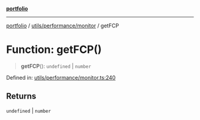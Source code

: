 [**portfolio**](../../../../README.md)

***

[portfolio](../../../../modules.md) / [utils/performance/monitor](../README.md) / getFCP

# Function: getFCP()

> **getFCP**(): `undefined` \| `number`

Defined in: [utils/performance/monitor.ts:240](https://github.com/tnorlund/Portfolio/blob/5028bbc0b15c18fa6b6f8e9457c968ab8aa336eb/portfolio/utils/performance/monitor.ts#L240)

## Returns

`undefined` \| `number`
